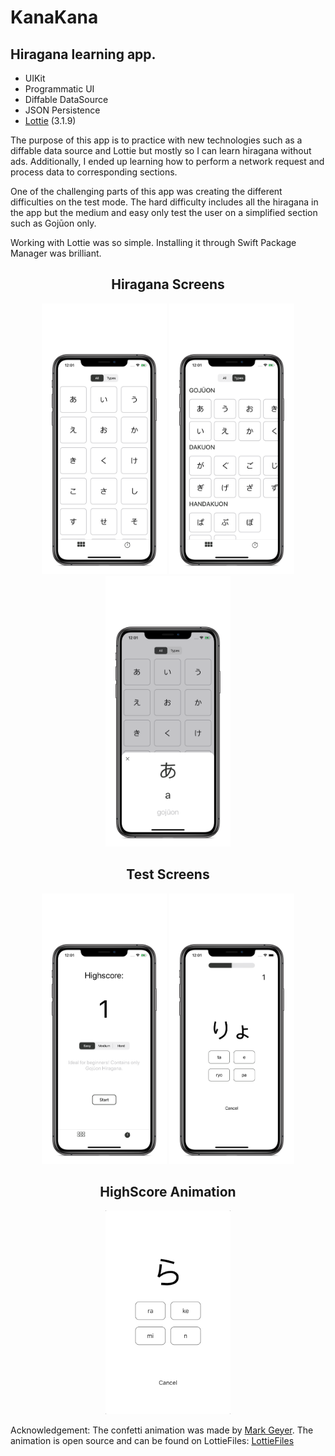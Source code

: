 # KanaKana

## Hiragana learning app.

* UIKit 
* Programmatic UI
* Diffable DataSource 
* JSON Persistence
* [Lottie](https://github.com/airbnb/lottie-ios) (3.1.9) 

The purpose of this app is to practice with new technologies such as a diffable data source and Lottie but mostly so I can learn hiragana without ads. Additionally, I ended up learning how to perform a network request and process data to corresponding sections.

One of the challenging parts of this app was creating the different difficulties on the test mode. The hard difficulty includes all the hiragana in the app but the medium and easy only test the user on a simplified section such as Gojūon only.   

Working with Lottie was so simple. Installing it through Swift Package Manager was brilliant.

<h2 align= "center"> Hiragana Screens </h2>
<p align= "center">
<img src= "screenshots/screenshot1.png" width = "200">
<img src= "screenshots/screenshot2.png" width = "200">
<img src= "screenshots/screenshot3.png" width = "200">

</p>

<h2 align= "center"> Test Screens </h2> 
<p align= "center">
<img src= "screenshots/screenshot4.png" width = "200">
<img src= "screenshots/screenshot5.png" width = "200">
</p>

<h2 align= "center"> HighScore Animation </h2> 
<p align= "center">
<img src= "screenshots/confetti.gif" alt="Confetti animation" width = "200">
</p>


Acknowledgement: 
The confetti animation was made by [Mark Geyer](https://lottiefiles.com/user/84374).
The animation is open source and can be found on LottieFiles: [LottieFiles](https://lottiefiles.com/7893-confetti-cannons)